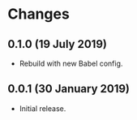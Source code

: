 # Changes

## 0.1.0 (19 July 2019)

- Rebuild with new Babel config.

## 0.0.1 (30 January 2019)

- Initial release.

